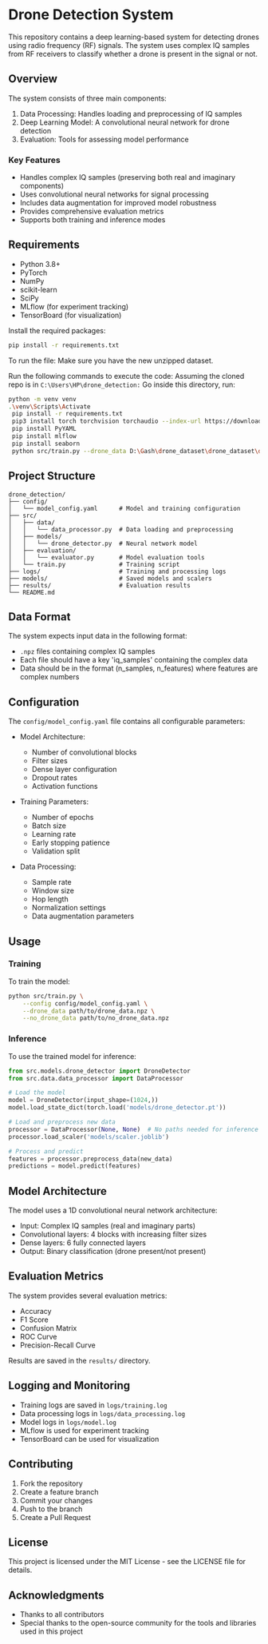 # Drone Detection System

This repository contains a deep learning-based system for detecting drones using radio frequency (RF) signals. The system uses complex IQ samples from RF receivers to classify whether a drone is present in the signal or not.

## Overview

The system consists of three main components:
1. Data Processing: Handles loading and preprocessing of IQ samples
2. Deep Learning Model: A convolutional neural network for drone detection
3. Evaluation: Tools for assessing model performance

### Key Features
- Handles complex IQ samples (preserving both real and imaginary components)
- Uses convolutional neural networks for signal processing
- Includes data augmentation for improved model robustness
- Provides comprehensive evaluation metrics
- Supports both training and inference modes

## Requirements

- Python 3.8+
- PyTorch
- NumPy
- scikit-learn
- SciPy
- MLflow (for experiment tracking)
- TensorBoard (for visualization)

Install the required packages:
```bash
pip install -r requirements.txt
```
To run the file:
Make sure you have the new unzipped dataset.

Run the following commands to execute the code:
Assuming the cloned repo is in `C:\Users\HP\drone_detection:`
Go inside this directory, run:
```bash
python -m venv venv
.\venv\Scripts\Activate
 pip install -r requirements.txt   
 pip3 install torch torchvision torchaudio --index-url https://download.pytorch.org/whl/cu118 
 pip install PyYAML  
 pip install mlflow 
 pip install seaborn 
 python src/train.py --drone_data D:\Gash\drone_dataset\drone_dataset\drone_data_20250414_144053.npz --no_drone_data D:\Gash\drone_dataset\drone_dataset\background_20250414_142850.npz 
```

## Project Structure
             
```
drone_detection/
├── config/
│   └── model_config.yaml      # Model and training configuration
├── src/
│   ├── data/
│   │   └── data_processor.py  # Data loading and preprocessing
│   ├── models/
│   │   └── drone_detector.py  # Neural network model
│   ├── evaluation/
│   │   └── evaluator.py       # Model evaluation tools
│   └── train.py               # Training script
├── logs/                      # Training and processing logs
├── models/                    # Saved models and scalers
├── results/                   # Evaluation results
└── README.md
```

## Data Format

The system expects input data in the following format:
- `.npz` files containing complex IQ samples
- Each file should have a key 'iq_samples' containing the complex data
- Data should be in the format (n_samples, n_features) where features are complex numbers

## Configuration

The `config/model_config.yaml` file contains all configurable parameters:

- Model Architecture:
  - Number of convolutional blocks
  - Filter sizes
  - Dense layer configuration
  - Dropout rates
  - Activation functions

- Training Parameters:
  - Number of epochs
  - Batch size
  - Learning rate
  - Early stopping patience
  - Validation split

- Data Processing:
  - Sample rate
  - Window size
  - Hop length
  - Normalization settings
  - Data augmentation parameters

## Usage

### Training

To train the model:

```bash
python src/train.py \
    --config config/model_config.yaml \
    --drone_data path/to/drone_data.npz \
    --no_drone_data path/to/no_drone_data.npz
```

### Inference

To use the trained model for inference:

```python
from src.models.drone_detector import DroneDetector
from src.data.data_processor import DataProcessor

# Load the model
model = DroneDetector(input_shape=(1024,))
model.load_state_dict(torch.load('models/drone_detector.pt'))

# Load and preprocess new data
processor = DataProcessor(None, None)  # No paths needed for inference
processor.load_scaler('models/scaler.joblib')

# Process and predict
features = processor.preprocess_data(new_data)
predictions = model.predict(features)
```

## Model Architecture

The model uses a 1D convolutional neural network architecture:
- Input: Complex IQ samples (real and imaginary parts)
- Convolutional layers: 4 blocks with increasing filter sizes
- Dense layers: 6 fully connected layers
- Output: Binary classification (drone present/not present)

## Evaluation Metrics

The system provides several evaluation metrics:
- Accuracy
- F1 Score
- Confusion Matrix
- ROC Curve
- Precision-Recall Curve

Results are saved in the `results/` directory.

## Logging and Monitoring

- Training logs are saved in `logs/training.log`
- Data processing logs in `logs/data_processing.log`
- Model logs in `logs/model.log`
- MLflow is used for experiment tracking
- TensorBoard can be used for visualization

## Contributing

1. Fork the repository
2. Create a feature branch
3. Commit your changes
4. Push to the branch
5. Create a Pull Request

## License

This project is licensed under the MIT License - see the LICENSE file for details.

## Acknowledgments

- Thanks to all contributors
- Special thanks to the open-source community for the tools and libraries used in this project 